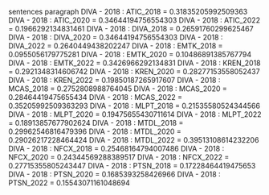 sentences
paragraph
DIVA - 2018 : ATIC_2018 = 0.31835205992509363
DIVA - 2018 : ATIC_2020 = 0.34644194756554303
DIVA - 2018 : ATIC_2022 = 0.1966292134831461
DIVA - 2018 : DIVA_2018 = 0.26591760299625467
DIVA - 2018 : DIVA_2020 = 0.34644194756554303
DIVA - 2018 : DIVA_2022 = 0.2640449438202247
DIVA - 2018 : EMTK_2018 = 0.0955056179775281
DIVA - 2018 : EMTK_2020 = 0.10486891385767794
DIVA - 2018 : EMTK_2022 = 0.3426966292134831
DIVA - 2018 : KREN_2018 = 0.2921348314606742
DIVA - 2018 : KREN_2020 = 0.28277153558052437
DIVA - 2018 : KREN_2022 = 0.19850187265917607
DIVA - 2018 : MCAS_2018 = 0.2752808988764045
DIVA - 2018 : MCAS_2020 = 0.28464419475655434
DIVA - 2018 : MCAS_2022 = 0.35205992509363293
DIVA - 2018 : MLPT_2018 = 0.21535580524344566
DIVA - 2018 : MLPT_2020 = 0.19475655430711614
DIVA - 2018 : MLPT_2022 = 0.18913857677902624
DIVA - 2018 : MTDL_2018 = 0.29962546816479396
DIVA - 2018 : MTDL_2020 = 0.29026217228464424
DIVA - 2018 : MTDL_2022 = 0.39513108614232206
DIVA - 2018 : NFCX_2018 = 0.25468164794007486
DIVA - 2018 : NFCX_2020 = 0.24344569288389517
DIVA - 2018 : NFCX_2022 = 0.27715355805243447
DIVA - 2018 : PTSN_2018 = 0.17228464419475653
DIVA - 2018 : PTSN_2020 = 0.1685393258426966
DIVA - 2018 : PTSN_2022 = 0.15543071161048694
